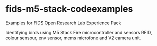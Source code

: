 # fids-m5-stack-codeexamples
Examples for FIDS Open Research Lab Experience Pack

Identifying birds using M5 Stack Fire microcontroller and sensors RFID, colour sensour, env sensor, mems microfone and V2 camera unit.
